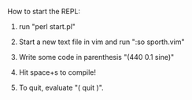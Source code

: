 How to start the REPL:

1. run "perl start.pl" 

2. Start a new text file in vim and run ":so sporth.vim"

3. Write some code in parenthesis "(440 0.1 sine)"

4. Hit space+s to compile!

5. To quit, evaluate "( quit )".
